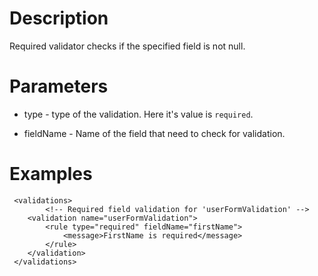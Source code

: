 

# Description #

Required validator checks if the specified field is not null.


# Parameters #
  * type - type of the validation. Here it's value is `required`.

  * fieldName - Name of the field that need to check for validation.

# Examples #
```
 <validations>
        <!-- Required field validation for 'userFormValidation' -->
	<validation name="userFormValidation">
		<rule type="required" fieldName="firstName">
			<message>FirstName is required</message>
		</rule>
	</validation>
 </validations>
```